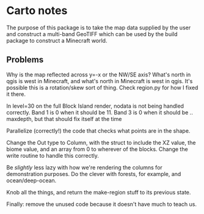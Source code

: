 # Carto notes

The purpose of this package is to take the map data supplied by the user and construct a multi-band GeoTIFF which can be used by the build package to construct a Minecraft world.

## Problems

Why is the map reflected across y=-x or the NW/SE axis?  What's north in qgis is west in Minecraft, and what's north in Minecraft is west in qgis.  It's possible this is a rotation/skew sort of thing.  Check region.py for how I fixed it there.

In level=30 on the full Block Island render, nodata is not being handled correctly.  Band 1 is 0 when it should be 11.  Band 3 is 0 when it should be .. maxdepth, but that should fix itself at the time

Parallelize (correctly!) the code that checks what points are in the shape.

Change the Out type to Column, with the struct to include the XZ value, the biome value, and an array from 0 to wherever of the blocks.  Change the write routine to handle this correctly.

Be *slightly* less lazy with how we're rendering the columns for demonstration purposes.  Do the clever with forests, for example, and ocean/deep-ocean.

Knob all the things, and return the make-region stuff to its previous state.

Finally: remove the unused code because it doesn't have much to teach us.


